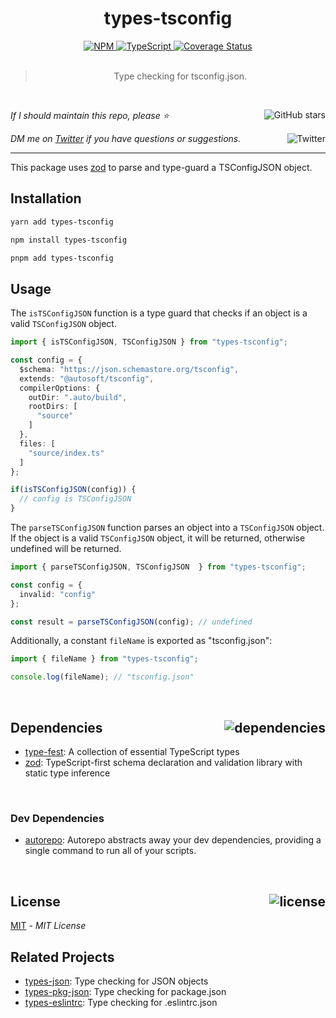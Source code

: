 <!--BEGIN HEADER-->
<div id="top" align="center">
  <h1>types-tsconfig</h1>
  <a href="https://npmjs.com/package/types-tsconfig">
    <img alt="NPM" src="https://img.shields.io/npm/v/types-tsconfig.svg">
  </a>
  <a href="https://github.com/bconnorwhite/types-tsconfig">
    <img alt="TypeScript" src="https://img.shields.io/github/languages/top/bconnorwhite/types-tsconfig.svg">
  </a>
  <a href="https://coveralls.io/github/bconnorwhite/types-tsconfig?branch=master">
    <img alt="Coverage Status" src="https://img.shields.io/coveralls/github/bconnorwhite/types-tsconfig.svg?branch=master">
  </a>
</div>

<br />

<blockquote align="center">Type checking for tsconfig.json.</blockquote>

<br />

_If I should maintain this repo, please ⭐️_
<a href="https://github.com/bconnorwhite/types-tsconfig">
  <img align="right" alt="GitHub stars" src="https://img.shields.io/github/stars/bconnorwhite/types-tsconfig?label=%E2%AD%90%EF%B8%8F&style=social">
</a>

_DM me on [Twitter](https://twitter.com/bconnorwhite) if you have questions or suggestions._
<a href="https://twitter.com/bconnorwhite">
  <img align="right" alt="Twitter" src="https://img.shields.io/twitter/url?label=%40bconnorwhite&style=social&url=https%3A%2F%2Ftwitter.com%2Fbconnorwhite">
</a>

---
<!--END HEADER-->

This package uses [zod]() to parse and type-guard a TSConfigJSON object.


## Installation

```sh
yarn add types-tsconfig
```

```sh
npm install types-tsconfig
```

```sh
pnpm add types-tsconfig
```

## Usage

The `isTSConfigJSON` function is a type guard that checks if an object is a valid `TSConfigJSON` object.

```ts
import { isTSConfigJSON, TSConfigJSON } from "types-tsconfig";

const config = {
  $schema: "https://json.schemastore.org/tsconfig",
  extends: "@autosoft/tsconfig",
  compilerOptions: {
    outDir: ".auto/build",
    rootDirs: [
      "source"
    ]
  },
  files: [
    "source/index.ts"
  ]
};

if(isTSConfigJSON(config)) {
  // config is TSConfigJSON
}
```

The `parseTSConfigJSON` function parses an object into a `TSConfigJSON` object. If the object is a valid `TSConfigJSON` object, it will be returned, otherwise undefined will be returned.

```ts
import { parseTSConfigJSON, TSConfigJSON  } from "types-tsconfig";

const config = {
  invalid: "config"
};

const result = parseTSConfigJSON(config); // undefined
```

Additionally, a constant `fileName` is exported as "tsconfig.json":

```ts
import { fileName } from "types-tsconfig";

console.log(fileName); // "tsconfig.json"
```

<!--BEGIN FOOTER-->

<br />

<h2 id="dependencies">Dependencies<a href="https://www.npmjs.com/package/types-tsconfig?activeTab=dependencies"><img align="right" alt="dependencies" src="https://img.shields.io/librariesio/release/npm/types-tsconfig.svg"></a></h2>

- [type-fest](https://www.npmjs.com/package/type-fest): A collection of essential TypeScript types
- [zod](https://www.npmjs.com/package/zod): TypeScript-first schema declaration and validation library with static type inference


<br />

<h3>Dev Dependencies</h3>

- [autorepo](https://www.npmjs.com/package/autorepo): Autorepo abstracts away your dev dependencies, providing a single command to run all of your scripts.

<br />

<h2 id="license">License <a href="https://opensource.org/licenses/MIT"><img align="right" alt="license" src="https://img.shields.io/npm/l/types-tsconfig.svg"></a></h2>

[MIT](https://opensource.org/licenses/MIT) - _MIT License_
<!--END FOOTER-->

## Related Projects

- [types-json](https://www.npmjs.com/package/types-json): Type checking for JSON objects
- [types-pkg-json](https://www.npmjs.com/package/types-pkg-json): Type checking for package.json
- [types-eslintrc](https://www.npmjs.com/package/types-eslintrc): Type checking for .eslintrc.json
